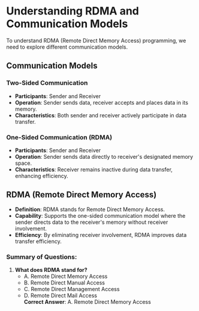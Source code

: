 # Understanding RDMA and Communication Models

To understand RDMA (Remote Direct Memory Access) programming, we need to explore different communication models.

## Communication Models

### Two-Sided Communication
- **Participants**: Sender and Receiver
- **Operation**: Sender sends data, receiver accepts and places data in its memory.
- **Characteristics**: Both sender and receiver actively participate in data transfer.

### One-Sided Communication (RDMA)
- **Participants**: Sender and Receiver
- **Operation**: Sender sends data directly to receiver's designated memory space.
- **Characteristics**: Receiver remains inactive during data transfer, enhancing efficiency.

## RDMA (Remote Direct Memory Access)

- **Definition**: RDMA stands for Remote Direct Memory Access.
- **Capability**: Supports the one-sided communication model where the sender directs data to the receiver's memory without receiver involvement.
- **Efficiency**: By eliminating receiver involvement, RDMA improves data transfer efficiency.

### Summary of Questions:

1. **What does RDMA stand for?**
   - A. Remote Direct Memory Access
   - B. Remote Direct Manual Access
   - C. Remote Direct Management Access
   - D. Remote Direct Mail Access
   <br> **Correct Answer**: A. Remote Direct Memory Access
